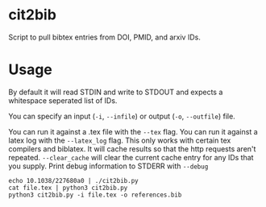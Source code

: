 # cit2bib

Script to pull bibtex entries from DOI, PMID, and arxiv IDs.


# Usage
By default it will read STDIN and write to STDOUT and expects a whitespace seperated list of IDs.

You can specify an input (`-i`, `--infile`) or output (`-o`, `--outfile`) file.

You can run it against a .tex file with the `--tex` flag.
You can run it against a latex log with the `--latex_log` flag. This only works with certain tex compilers and biblatex.
It will cache results so that the http requests aren't repeated. `--clear_cache` will clear the current cache entry for any IDs that you supply.
Print debug information to STDERR with `--debug`

```
echo 10.1038/227680a0 | ./cit2bib.py
cat file.tex | python3 cit2bib.py
python3 cit2bib.py -i file.tex -o references.bib
```
